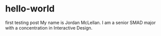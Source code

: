 # hello-world
first testing post
My name is Jordan McLellan. I am a senior SMAD major with a concentration in Interactive Design.
